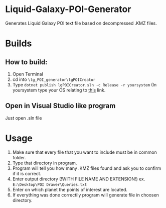 # Liquid-Galaxy-POI-Generator
Generates Liquid Galaxy POI text file based on decompressed .KMZ files.

# Builds

## How to build: 

1. Open Terminal
2. cd into ```\lg_POI_generator\lgPOICreator```
3. Type ```dotnet publish lgPOICreator.sln -c Release -r yoursystem``` (In yoursystem type your OS relating to [this](https://docs.microsoft.com/en-us/dotnet/core/rid-catalog) link.

## Open in Visual Studio like program

Just open .sln file

# Usage

1. Make sure that every file that you want to include must be in common folder.
2. Type that directory in program.
3. Program will tell you how many .KMZ files found and ask you to confirm if it is correct.
4. Enter output directory (!WITH FILE NAME AND EXTENSION!) ex. ```E:\Desktop\POI Drawer\Queries.txt```
5. Enter on which planet the points of interest are located.
6. If everything was done correctily program will generate file in choosen directory.
